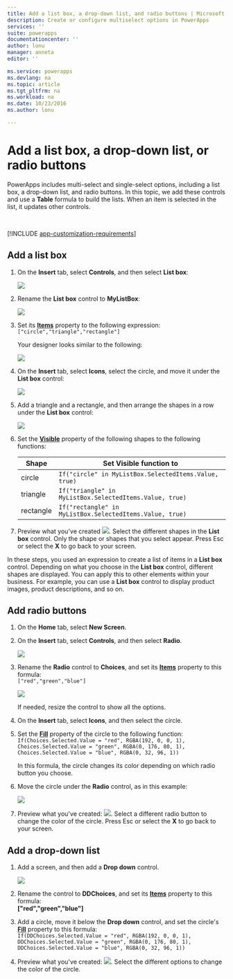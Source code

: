 ```yaml
---
title: Add a list box, a drop-down list, and radio buttons | Microsoft Docs
description: Create or configure multiselect options in PowerApps
services: ''
suite: powerapps
documentationcenter: ''
author: lonu
manager: anneta
editor: ''

ms.service: powerapps
ms.devlang: na
ms.topic: article
ms.tgt_pltfrm: na
ms.workload: na
ms.date: 10/23/2016
ms.author: lonu

---
```

# Add a list box, a drop-down list, or radio buttons
PowerApps includes multi-select and single-select options, including a list box, a drop-down list, and radio buttons. In this topic, we add these controls and use a **Table** formula to build the lists. When an item is selected in the list, it updates other controls.

&nbsp;

[!INCLUDE [app-customization-requirements](../includes/app-customization-requirements.md)]

## Add a list box
1. On the **Insert** tab, select **Controls**, and then select **List box**:  
   
    ![][2]  
2. Rename the **List box** control to **MyListBox**:  
   
    ![][3]  
3. Set its **[Items](controls/properties-core.md)** property to the following expression:  
   ```["circle","triangle","rectangle"]```  <br/>
   
    Your designer looks similar to the following:
   
    ![][4]  
4. On the **Insert** tab, select **Icons**, select the circle, and move it under the **List box** control:
   
    ![][5]  
5. Add a triangle and a rectangle, and then arrange the shapes in a row under the **List box** control:
   
    ![][6]  
6. Set the **[Visible](controls/properties-core.md)** property of the following shapes to the following functions:  
   
   | Shape | Set Visible function to |
   | --- | --- |
   | circle |```If("circle" in MyListBox.SelectedItems.Value, true)``` |
   | triangle |```If("triangle" in MyListBox.SelectedItems.Value, true)``` |
   | rectangle |```If("rectangle" in MyListBox.SelectedItems.Value, true)``` |
7. Preview what you've created ![][1]. Select the different shapes in the **List box** control. Only the shape or shapes that you select appear. Press Esc or select the **X** to go back to your screen.

In these steps, you used an expression to create a list of items in a **List box** control. Depending on what you choose in the **List box** control, different shapes are displayed. You can apply this to other elements within your business. For example, you can use a **List box** control to display product images, product descriptions, and so on.

## Add radio buttons
1. On the **Home** tab, select **New Screen**.
2. On the **Insert** tab, select **Controls**, and then select **Radio**.
   
    ![][10]  
3. Rename the **Radio** control to **Choices**, and set its **[Items](controls/properties-core.md)** property to this formula:  
   ```["red","green","blue"]```  <br/>
   
    ![][12]  
   
    If needed, resize the control to show all the options.
4. On the **Insert** tab, select **Icons**, and then select the circle.
5. Set the **[Fill](controls/properties-color-border.md)** property of the circle to the following function:  
   ```If(Choices.Selected.Value = "red", RGBA(192, 0, 0, 1), Choices.Selected.Value = "green", RGBA(0, 176, 80, 1), Choices.Selected.Value = "blue", RGBA(0, 32, 96, 1))```  
   
    In this formula, the circle changes its color depending on which radio button you choose.
6. Move the circle under the **Radio** control, as in this example:
   
    ![][14]  
7. Preview what you've created: ![][1]. Select a different radio button to change the color of the circle. Press Esc or select the **X** to go back to your screen.

## Add a drop-down list
1. Add a screen, and then add a **Drop down** control.
   
    ![][15]  
2. Rename the control to **DDChoices**, and set its **[Items](controls/properties-core.md)** property to this formula:<br>
   **["red","green","blue"]**
3. Add a circle, move it below the **Drop down** control, and set the circle's **[Fill](controls/properties-color-border.md)** property to this formula:  
   ```If(DDChoices.Selected.Value = "red", RGBA(192, 0, 0, 1), DDChoices.Selected.Value = "green", RGBA(0, 176, 80, 1), DDChoices.Selected.Value = "blue", RGBA(0, 32, 96, 1))```
4. Preview what you've created: ![][1]. Select the different options to change the color of the circle.

[1]: ./media/add-list-box-drop-down-list-radio-button/preview.png
[2]: ./media/add-list-box-drop-down-list-radio-button/listbox.png
[3]: ./media/add-list-box-drop-down-list-radio-button/renamelistbox.png
[4]: ./media/add-list-box-drop-down-list-radio-button/itemslistbox.png
[5]: ./media/add-list-box-drop-down-list-radio-button/circle.png
[6]: ./media/add-list-box-drop-down-list-radio-button/allshapes.png
[10]: ./media/add-list-box-drop-down-list-radio-button/radiobutton.png
[12]: ./media/add-list-box-drop-down-list-radio-button/itemsradio.png
[14]: ./media/add-list-box-drop-down-list-radio-button/radiocircle.png
[15]: ./media/add-list-box-drop-down-list-radio-button/dropdown.png
